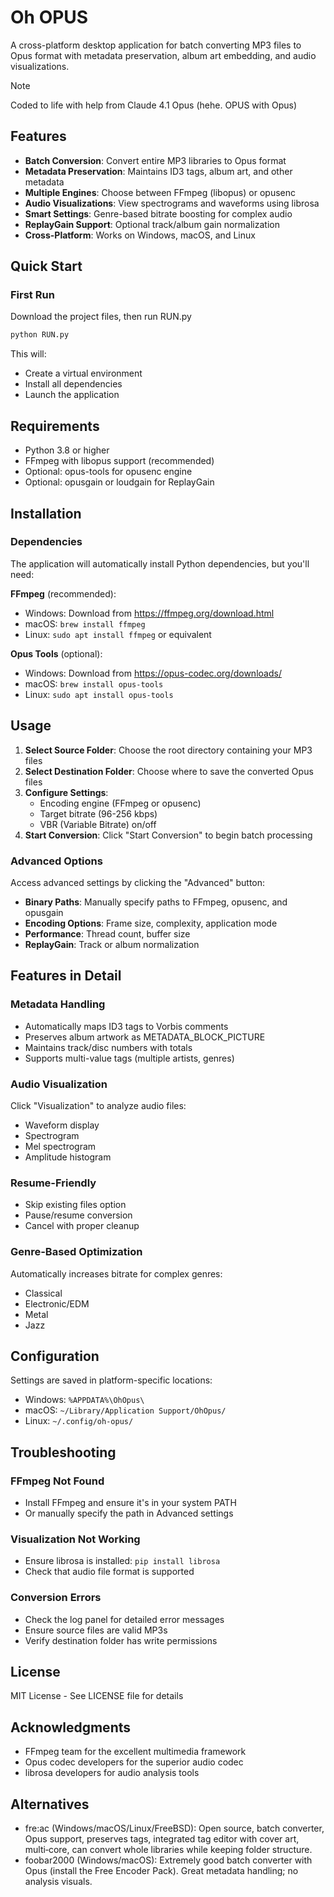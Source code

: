 # Oh OPUS

A cross-platform desktop application for batch converting MP3 files to Opus format with metadata preservation, album art embedding, and audio visualizations.

> [!NOTE]
> Coded to life with help from Claude 4.1 Opus (hehe. OPUS with Opus)

## Features

- **Batch Conversion**: Convert entire MP3 libraries to Opus format
- **Metadata Preservation**: Maintains ID3 tags, album art, and other metadata
- **Multiple Engines**: Choose between FFmpeg (libopus) or opusenc
- **Audio Visualizations**: View spectrograms and waveforms using librosa
- **Smart Settings**: Genre-based bitrate boosting for complex audio
- **ReplayGain Support**: Optional track/album gain normalization
- **Cross-Platform**: Works on Windows, macOS, and Linux

## Quick Start

### First Run

Download the project files, then run RUN.py

   ```bash
   python RUN.py
   ```

   This will:
   - Create a virtual environment
   - Install all dependencies
   - Launch the application

## Requirements

- Python 3.8 or higher
- FFmpeg with libopus support (recommended)
- Optional: opus-tools for opusenc engine
- Optional: opusgain or loudgain for ReplayGain

## Installation

### Dependencies

The application will automatically install Python dependencies, but you'll need:

**FFmpeg** (recommended):
- Windows: Download from https://ffmpeg.org/download.html
- macOS: `brew install ffmpeg`
- Linux: `sudo apt install ffmpeg` or equivalent

**Opus Tools** (optional):
- Windows: Download from https://opus-codec.org/downloads/
- macOS: `brew install opus-tools`
- Linux: `sudo apt install opus-tools`

## Usage

1. **Select Source Folder**: Choose the root directory containing your MP3 files
2. **Select Destination Folder**: Choose where to save the converted Opus files
3. **Configure Settings**:
   - Encoding engine (FFmpeg or opusenc)
   - Target bitrate (96-256 kbps)
   - VBR (Variable Bitrate) on/off
4. **Start Conversion**: Click "Start Conversion" to begin batch processing

### Advanced Options

Access advanced settings by clicking the "Advanced" button:

- **Binary Paths**: Manually specify paths to FFmpeg, opusenc, and opusgain
- **Encoding Options**: Frame size, complexity, application mode
- **Performance**: Thread count, buffer size
- **ReplayGain**: Track or album normalization

## Features in Detail

### Metadata Handling

- Automatically maps ID3 tags to Vorbis comments
- Preserves album artwork as METADATA_BLOCK_PICTURE
- Maintains track/disc numbers with totals
- Supports multi-value tags (multiple artists, genres)

### Audio Visualization

Click "Visualization" to analyze audio files:
- Waveform display
- Spectrogram
- Mel spectrogram
- Amplitude histogram

### Resume-Friendly

- Skip existing files option
- Pause/resume conversion
- Cancel with proper cleanup

### Genre-Based Optimization

Automatically increases bitrate for complex genres:
- Classical
- Electronic/EDM
- Metal
- Jazz

## Configuration

Settings are saved in platform-specific locations:
- Windows: `%APPDATA%\OhOpus\`
- macOS: `~/Library/Application Support/OhOpus/`
- Linux: `~/.config/oh-opus/`

## Troubleshooting

### FFmpeg Not Found
- Install FFmpeg and ensure it's in your system PATH
- Or manually specify the path in Advanced settings

### Visualization Not Working
- Ensure librosa is installed: `pip install librosa`
- Check that audio file format is supported

### Conversion Errors
- Check the log panel for detailed error messages
- Ensure source files are valid MP3s
- Verify destination folder has write permissions

## License

MIT License - See LICENSE file for details

## Acknowledgments

- FFmpeg team for the excellent multimedia framework
- Opus codec developers for the superior audio codec
- librosa developers for audio analysis tools

## Alternatives

- fre:ac (Windows/macOS/Linux/FreeBSD): Open source, batch converter, Opus support, preserves tags, integrated tag editor with cover art, multi‑core, can convert whole libraries while keeping folder structure.
- foobar2000 (Windows/macOS): Extremely good batch converter with Opus (install the Free Encoder Pack). Great metadata handling; no analysis visuals.
